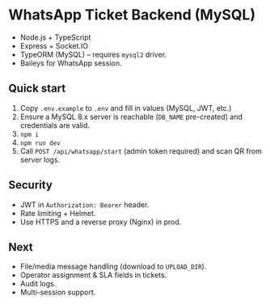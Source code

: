 # WhatsApp Ticket Backend (MySQL)

- Node.js + TypeScript
- Express + Socket.IO
- TypeORM (MySQL) – requires `mysql2` driver.
- Baileys for WhatsApp session.

## Quick start
1. Copy `.env.example` to `.env` and fill in values (MySQL, JWT, etc.)
2. Ensure a MySQL 8.x server is reachable (`DB_NAME` pre-created) and credentials are valid.
3. `npm i`
4. `npm run dev`
5. Call `POST /api/whatsapp/start` (admin token required) and scan QR from server logs.

## Security
- JWT in `Authorization: Bearer` header.
- Rate limiting + Helmet.
- Use HTTPS and a reverse proxy (Nginx) in prod.

## Next
- File/media message handling (download to `UPLOAD_DIR`).
- Operator assignment & SLA fields in tickets.
- Audit logs.
- Multi-session support.
